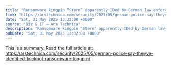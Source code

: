 ```yaml
---
title: "Ransomware kingpin “Stern” apparently IDed by German law enforcement"
link: "https://arstechnica.com/security/2025/05/german-police-say-theyve-identified-trickbot-ransomware-kingpin/"
date: "Sat, 31 May 2025 13:32:08 +0000"
source: "Biz & IT – Ars Technica"
description: "Ransomware kingpin “Stern” apparently IDed by German law enforcement - Latest insights and analysis"
pubDate: "Sat, 31 May 2025 13:32:08 +0000"
---
```


This is a summary. Read the full article at: https://arstechnica.com/security/2025/05/german-police-say-theyve-identified-trickbot-ransomware-kingpin/
